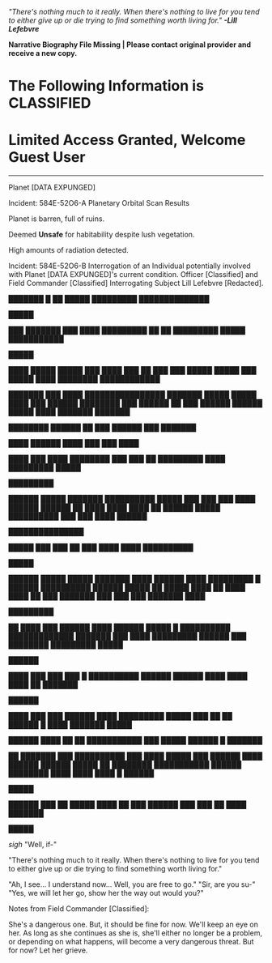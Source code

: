 *"There's nothing much to it really. When there's nothing to live for you tend to either give up or die trying to find something worth living for."* ***-Lill Lefebvre***

**Narrative Biography File Missing | Please contact original provider and receive a new copy.**

# **The Following Information is CLASSIFIED**

# **Limited Access Granted, Welcome Guest User**

---

Planet [DATA EXPUNGED]

Incident: 584E-52O6-A
Planetary Orbital Scan Results

Planet is barren, full of ruins.

Deemed **Unsafe** for habitability despite lush vegetation.

High amounts of radiation detected.

Incident: 584E-52O6-B
Interrogation of an Individual potentially involved with Planet [DATA EXPUNGED]'s current condition.
Officer [Classified] and Field Commander [Classified] Interrogating Subject Lill Lefebvre [Redacted].

███████ █ ██ █████ █████████ ██████████████

█████

███ ███████ ███ ████ █████████ ██ ██ █████████ █████ ███████████

█████

████ █████ █████ ███ ████ ███ ██ ███ ███ █████ █████ ███ █████ ████ ████████ ████████████

███████ ███ ████ ████████████████ ███████ █████ █████ ████ ███ ██████ ████████ ███ ██████ ██ ███ ██████ ██████ █████ ████ ███████ ███████

████████ ██████ ██ ███ ██████ ███ ███████

████ ██████ ████ ███ ███ ████

████ ███ ████ ████████ ███ ███ ██ █████████ ████ █████████ █████

█████████

██████ █████ ███████ ██████████ █████ ███ ███ ███ ████ ██████ ██████ ██ ████ ████ ████ ██ ██████ █████ ██████████ ███ ███ ████ ██████

███████████████

█████ ███ ███ ██ ███ ████ ████ ██████████

█████

██████ █████ █████ ███████ ████ ██████ ████ █████████ █ ██████ ██████████ ██████ █████ ██ █████ ████ ██ ████ ████ ██ ███ ███████ ███ ███ ███ ███████ ████

█████████

██ ████ ███ ██████ ████ ██████ █████ █ ██████████ █████████████ ███████ ███ ████ █████████ ██████ ███ ████████ █████████ █████

██████

████ ███ ███ ███ █ ██████████ ██████ ██████ ████ ████ ████ ██ ███████

██████

████ ███ ███ ██████ ████ █████████ █████ ███ ██ ██ ██████ █ ████ ███████ █████

██████ ████ ██ ██ ███████████ ███ █████ ██████ █ ███████

██ ███████ ███ ██████████ ███ ████ █████ ███ ██████ ████ ██████ ██████ █████ ██ ████████ ███████████ ██████ ████████ ████ ████ ████ █ ██████

█████

██████ ███ ██ █████ ████ ██ ███ ██████ ███ ███ ██ ████ ███████

█████

*sigh* "Well, if-"

"There's nothing much to it really. When there's nothing to live for you tend to either give up or die trying to find something worth living for."

"Ah, I see... I understand now... Well, you are free to go."
"Sir, are you su-"
"Yes, we will let her go, show her the way out would you?"

Notes from Field Commander [Classified]:

She's a dangerous one. But, it should be fine for now.
We'll keep an eye on her. As long as she continues as she is, she'll either no longer be a problem,
or depending on what happens, will become a very dangerous threat.
But for now? Let her grieve.

